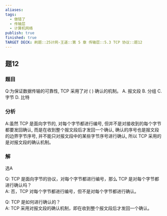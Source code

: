 ```yaml
---
aliases: 
tags:
  - 做错了
  - 传输层
  - 计算机网络
publish: true
finished: true
TARGET DECK: 刷题::25计网-王道::第 5 章 传输层::5.3 TCP 协议::题12
---
```


## 题12
### 题目
Q:为保证数据传输的可靠性, TCP 采用了对 ( ) 确认的机制。
A. 报文段 B. 分组 C. 字节 D. 比特
### 分析
A:虽然 TCP 是面向字节的, 对每个字节都进行编号, 但并不是对接收到的每个字节都要发回确认, 而是在收到整个报文段后才发回一个确认, 确认的序号也是报文段的边界字节序号, 并不能只对报文段中的某些字节序号进行确认, 所以 TCP 采用的是对报文段的确认机制。
### 解
选A
<!--ID: 1719759699221-->



Q: TCP 是面向字节的协议，对每个字节都进行编号，那么 TCP 是对每个字节都进行确认吗？  
A: 否，TCP 对每个字节都进行编号，但不是对每个字节都进行确认。
<!--ID: 1719759699229-->


Q: TCP 是如何进行确认的？  
A: TCP 采用对报文段的确认机制，即在收到整个报文段后才发回一个确认。
<!--ID: 1719759699237-->

